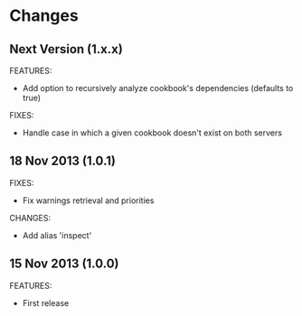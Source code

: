 Changes
==
Next Version (1.x.x)
--

FEATURES:

* Add option to recursively analyze cookbook's dependencies (defaults to true)

FIXES:

* Handle case in which a given cookbook doesn't exist on both servers

18 Nov 2013 (1.0.1)
--

FIXES:

* Fix warnings retrieval and priorities

CHANGES:

* Add alias 'inspect'

15 Nov 2013 (1.0.0)
--

FEATURES:

* First release